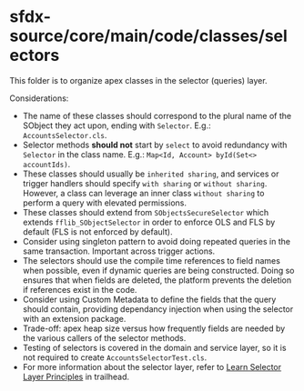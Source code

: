 # sfdx-source/core/main/code/classes/selectors

This folder is to organize apex classes in the selector (queries) layer.

Considerations:

-   The name of these classes should correspond to the plural name of the SObject they act upon, ending with `Selector`. E.g.: `AccountsSelector.cls`.
-   Selector methods **should not** start by `select` to avoid redundancy with `Selector` in the class name. E.g.: `Map<Id, Account> byId(Set<> accountIds)`.
-   These classes should usually be `inherited sharing`, and services or trigger handlers should specify `with sharing` or `without sharing`. However, a class can leverage an inner class `without sharing` to perform a query with elevated permissions.
-   These classes should extend from `SObjectsSecureSelector` which extends `fflib_SObjectSelector` in order to enforce OLS and FLS by default (FLS is not enforced by default).
-   Consider using singleton pattern to avoid doing repeated queries in the same transaction. Important across trigger actions.
-   The selectors should use the compile time references to field names when possible, even if dynamic queries are being constructed. Doing so ensures that when fields are deleted, the platform prevents the deletion if references exist in the code.
-   Consider using Custom Metadata to define the fields that the query should contain, providing dependancy injection when using the selector with an extension package.
-   Trade-off: apex heap size versus how frequently fields are needed by the various callers of the selector methods.
-   Testing of selectors is covered in the domain and service layer, so it is not required to create `AccountsSelectorTest.cls`.
-   For more information about the selector layer, refer to [Learn Selector Layer Principles](https://trailhead.salesforce.com/content/learn/modules/apex_patterns_dsl/apex_patterns_dsl_learn_selector_l_principles) in trailhead.

